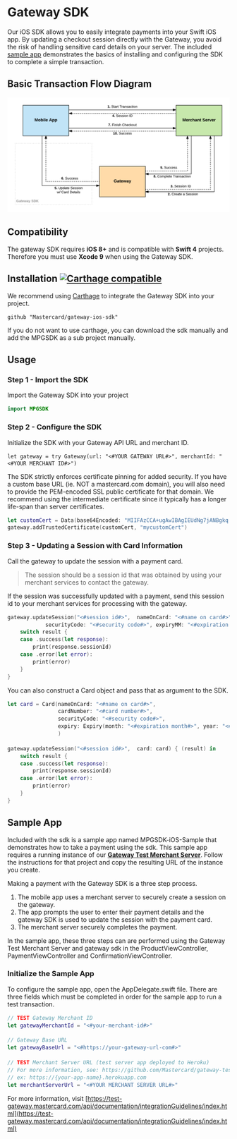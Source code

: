 # Gateway SDK
Our iOS SDK allows you to easily integrate payments into your Swift iOS app. By updating a checkout session directly with the Gateway, you avoid the risk of handling sensitive card details on your server. The included [sample app](#sample-app) demonstrates the basics of installing and configuring the SDK to complete a simple transaction.

## Basic Transaction Flow Diagram

![Transaction Flow](./transaction-flow.png "Transaction Flow")

## Compatibility

The gateway SDK requires **iOS 8+** and is compatible with **Swift 4** projects. Therefore you must use **Xcode 9** when using the Gateway SDK.

## Installation [![Carthage compatible](https://img.shields.io/badge/Carthage-compatible-4BC51D.svg?style=flat)](https://github.com/Carthage/Carthage)

We recommend using [Carthage]( https://github.com/Carthage/Carthage) to integrate the Gateway SDK into your project.

```
github "Mastercard/gateway-ios-sdk"
```

If you do not want to use carthage, you can download the sdk manually and add the MPGSDK as a sub project manually.

## Usage
### Step 1 - Import the SDK
Import the Gateway SDK into your project

```swift
import MPGSDK
```
### Step 2 - Configure the SDK
Initialize the SDK with your Gateway API URL and merchant ID.

```
let gateway = try Gateway(url: "<#YOUR GATEWAY URL#>", merchantId: "<#YOUR MERCHANT ID#>")
```

The SDK strictly enforces certificate pinning for added security. If you have a custom base URL (ie. NOT a mastercard.com domain), you will also need to provide the PEM-encoded SSL public certificate for that domain. We recommend using the intermediate certificate since it typically has a longer life-span than server certificates.
```swift
let customCert = Data(base64Encoded: "MIIFAzCCA+ugAwIBAgIEUdNg7jANBgkq...")!
gateway.addTrustedCertificate(customCert, "mycustomCert")
```

### Step 3 - Updating a Session with Card Information
Call the gateway to update the session with a payment card.

> The session should be a session id that was obtained by using your merchant services to contact the gateway.

If the session was successfully updated with a payment, send this session id to your merchant services for processing with the gateway.

```swift
gateway.updateSession("<#session id#>",  nameOnCard: "<#name on card#>", cardNumber: "<#card number#>",
            securityCode: "<#security code#>", expiryMM: "<#expiration month#>", expiryYY: "<#expiration year#>") { (result) in
    switch result {
    case .success(let response):
        print(response.sessionId)
    case .error(let error):
        print(error)
    }
}
```

You can also construct a Card object and pass that as argument to the SDK.


```swift
let card = Card(nameOnCard: "<#name on card#>",
                cardNumber: "<#card number#>",
                securityCode: "<#security code#>",
                expiry: Expiry(month: "<#expiration month#>", year: "<#expiration year#>")
                )

gateway.updateSession("<#session id#>",  card: card) { (result) in
    switch result {
    case .success(let response):
        print(response.sessionId)
    case .error(let error):
        print(error)
    }
}
```

## Sample App
Included with the sdk is a sample app named MPGSDK-iOS-Sample that demonstrates how to take a payment using the sdk.  This sample app requires a running instance of our **[Gateway Test Merchant Server](https://github.com/Mastercard/gateway-test-merchant-server)**. Follow the instructions for that project and copy the resulting URL of the instance you create.

Making a payment with the Gateway SDK is a three step process.
1. The mobile app uses a merchant server to securely create a session on the gateway.
2. The app prompts the user to enter their payment details and the gateway SDK is used to update the session with the payment card.
3. The merchant server securely completes the payment.

In the sample app, these three steps can are performed using the Gateway Test Merchant Server and gateway sdk in the ProductViewController, PaymentViewController and ConfirmationViewController.

### Initialize the Sample App

To configure the sample app, open the AppDelegate.swift file. There are three fields which must be completed in order for the sample app to run a test transaction.

```swift
// TEST Gateway Merchant ID
let gatewayMerchantId = "<#your-merchant-id#>"

// Gateway Base URL
let gatewayBaseUrl = "<#https://your-gateway-url-com#>"

// TEST Merchant Server URL (test server app deployed to Heroku)
// For more information, see: https://github.com/Mastercard/gateway-test-merchant-server
// ex: https://{your-app-name}.herokuapp.com
let merchantServerUrl = "<#YOUR MERCHANT SERVER URL#>"
```

For more information, visit [https://test-gateway.mastercard.com/api/documentation/integrationGuidelines/index.html](https://test-gateway.mastercard.com/api/documentation/integrationGuidelines/index.html)
